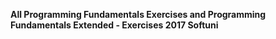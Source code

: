 <b>All Programming Fundamentals Exercises and 
Programming Fundamentals Extended - Exercises  2017<b>
Softuni
